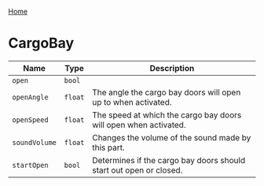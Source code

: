 [Home](https://wnp78.github.io/Sr2Xml/)

# CargoBay


|Name|Type|Description|
|--|--|--|
|`open`|`bool`||
|`openAngle`|`float`|The angle the cargo bay doors will open up to when activated.|
|`openSpeed`|`float`|The speed at which the cargo bay doors will open when activated.|
|`soundVolume`|`float`|Changes the volume of the sound made by this part.|
|`startOpen`|`bool`|Determines if the cargo bay doors should start out open or closed.|


